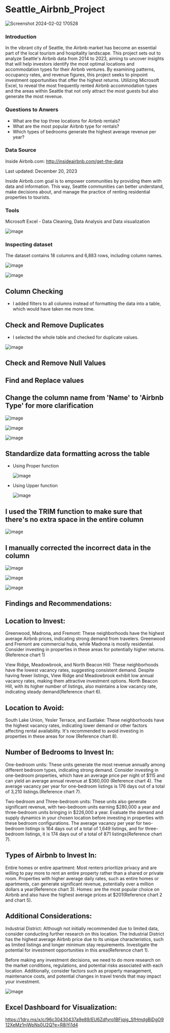 # Seattle_Airbnb_Project

![Screenshot 2024-02-02 170528](https://github.com/NanManee/Seattle_Airbnb_Project/assets/156528525/1635fe20-b133-4d13-a2c3-faefa013f666)

### Introduction

In the vibrant city of Seattle, the Airbnb market has become an essential part of the local tourism and hospitality landscape. This project sets out to analyze Seattle's Airbnb data from 2014 to 2023, aiming to uncover insights that will help investors identify the most optimal locations and accommodation types for their Airbnb ventures. By examining patterns, occupancy rates, and revenue figures, this project seeks to pinpoint investment opportunities that offer the highest returns. Utilizing Microsoft Excel, to reveal the most frequently rented Airbnb accommodation types and the areas within Seattle that not only attract the most guests but also generate the most revenue.

### Questions to Anwers

- What are the top three locations for Airbnb rentals?
- What are the most popular Airbnb type for rentals?
- Which types of bedrooms generate the highest average revenue per year?

### Data Source

Inside Airbnb.com: http://insideairbnb.com/get-the-data

Last updated: December 20, 2023

Inside Airbnb.com goal is to empower communities by providing them with data and information. This way, Seattle communities can better understand, make decisions about, and manage the practice of renting residential properties to tourists.

### Tools

Microsoft Excel - Data Cleaning, Data Analysis and Data visualization

![image](https://github.com/NanManee/Seattle_Airbnb_Project/assets/156528525/60c0824a-7337-44fc-bd48-70b6f2b3c42f)


### Inspecting dataset

The dataset contains 18 columns and 6,883 rows, including column names.

![image](https://github.com/NanManee/Seattle_Airbnb_Project/assets/156528525/f9a55467-dedd-4ff2-8692-22ae00ec57cf)

![image](https://github.com/NanManee/Seattle_Airbnb_Project/assets/156528525/314fb483-5afb-4399-9a7b-dc0880e12150)


## Column Checking

- I added filters to all columns instead of formatting the data into a table, which would have taken me more time.

## Check and Remove Duplicates

- I selected the whole table and checked for duplicate values.

  
![image](https://github.com/NanManee/Seattle_Airbnb_Project/assets/156528525/170b2e0a-dbee-4b9f-90de-4d8786e8d23e)


## Check and Remove Null Values
## Find and Replace values 
## Change the column name from 'Name' to 'Airbnb Type' for more clarification


![image](https://github.com/NanManee/Seattle_Airbnb_Project/assets/156528525/053ac48a-4d43-4372-9972-cf06e6be0752)


![image](https://github.com/NanManee/Seattle_Airbnb_Project/assets/156528525/459350a8-fd93-4a16-9333-330130baa46e)


![image](https://github.com/NanManee/Seattle_Airbnb_Project/assets/156528525/a1dbdbbb-48dc-4a63-8d10-2c631e97b76f)


## Standardize data formatting across the table

- Using Proper function


  ![image](https://github.com/NanManee/Seattle_Airbnb_Project/assets/156528525/4031629e-c6ee-404b-b179-e4e2a54a598f)
  

- Using Upper function


  ![image](https://github.com/NanManee/Seattle_Airbnb_Project/assets/156528525/256e821c-3223-49e4-ae89-c3df9f9cc7ef)


## I used the TRIM function to make sure that there's no extra space in the entire column


![image](https://github.com/NanManee/Seattle_Airbnb_Project/assets/156528525/2bdeed4e-37c2-447b-8a08-eed02e0fb02f)


## I manually corrected the incorrect data in the column


![image](https://github.com/NanManee/Seattle_Airbnb_Project/assets/156528525/bd493dd9-eed8-48ef-8a30-326df8521c7f)

![image](https://github.com/NanManee/Seattle_Airbnb_Project/assets/156528525/9ab36750-f3b2-4826-8fcf-dbb79133b986)

![image](https://github.com/NanManee/Seattle_Airbnb_Project/assets/156528525/a010835c-2259-4129-a41c-a1d213aa31d7)



## Findings and Recommendations:

## Location to Invest:

Greenwood, Madrona, and Fremont: These neighborhoods have the highest average Airbnb prices, indicating strong demand from travelers. Greenwood and Fremont are commercial hubs, while Madrona is mostly residential. Consider investing in properties in these areas for potentially higher returns. (Reference chart 1)

View Ridge, Meadowbrook, and North Beacon Hill: These neighborhoods have the lowest vacancy rates, suggesting consistent demand. Despite having fewer listings, View Ridge and Meadowbrook exhibit low annual vacancy rates, making them attractive investment options. North Beacon Hill, with its higher number of listings, also maintains a low vacancy rate, indicating steady demand(Reference chart 6).

## Location to Avoid:
South Lake Union, Yesler Terrace, and Eastlake: These neighborhoods have the highest vacancy rates, indicating lower demand or other factors affecting rental availability. It's recommended to avoid investing in properties in these areas for now 
(Reference chart 8).


## Number of Bedrooms to Invest In:

One-bedroom units: These units generate the most revenue annually among different bedroom types, indicating strong demand. Consider investing in one-bedroom properties, which have an average price per night of $115 and can yield an average annual revenue at $360,000 (Reference chart 4). The average vacancy per year for one-bedroom listings is 176 days out of a total of 3,210 listings.(Reference chart 7). 

Two-bedroom and Three-bedroom units: These units also generate significant revenue, with two-bedroom units earning $280,000 a year and three-bedroom units bringing in $226,000 a year. Evaluate the demand and supply dynamics in your chosen location before investing in properties with these bedroom configurations. The average vacancy per year for two-bedroom listings is 164 days out of a total of 1,649 listings, and for three-bedroom listings, it is 174 days out of a total of 871 listings(Reference chart 7). 


## Types of Airbnb to Invest In:

Entire homes or entire apartment: Most renters prioritize privacy and are willing to pay more to rent an entire property rather than a shared or private room. Properties with higher average daily rates, such as entire homes or apartments, can generate significant revenue, potentially over a million dollars a year(Reference chart 3).
Homes: are the most popular choice on Airbnb and also have the highest average prices at $201(Reference chart 2 and chart 5).


## Additional Considerations:

Industrial District: Although not initially recommended due to limited data, consider conducting further research on this location. The Industrial District has the highest average Airbnb price due to its unique characteristics, such as limited listings and longer minimum stay requirements. Investigate the potential for investment opportunities in this area(Reference chart 1).


Before making any investment decisions, we need to do more research on the market conditions, regulations, and potential risks associated with each location. Additionally, consider factors such as property management, maintenance costs, and potential changes in travel trends that may impact your investment.

![image](https://github.com/NanManee/Seattle_Airbnb_Project/assets/156528525/fb848ba5-91f5-4f69-8e55-59bb65ff17a0)


## Excel Dashboard for Visualization: 
https://1drv.ms/x/c/96c30430437a9e89/EU6Zdfyro1BFjqjg_SfHmdgBiDgO912XeMz1njWpNs0U2Q?e=R8iYi1d4




